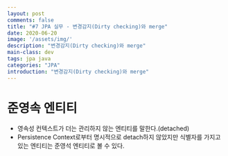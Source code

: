 ```yaml
---
layout: post
comments: false
title: "#7 JPA 실무 - 변경감지(Dirty checking)와 merge"
date: 2020-06-20
image: '/assets/img/'
description: "변경감지(Dirty checking)와 merge"
main-class: dev
tags: jpa java
categories: "JPA"
introduction: "변경감지(Dirty checking)와 merge"
---
```

# 준영속 엔티티
- 영속성 컨텍스트가 더는 관리하지 않는 엔티티를 말한다.(detached)
- Persistence Context로부터 명시적으로 detach하지 않았지만 식별자를 가지고 있는 엔티티는 준영석 엔티티로 볼 수 있다.